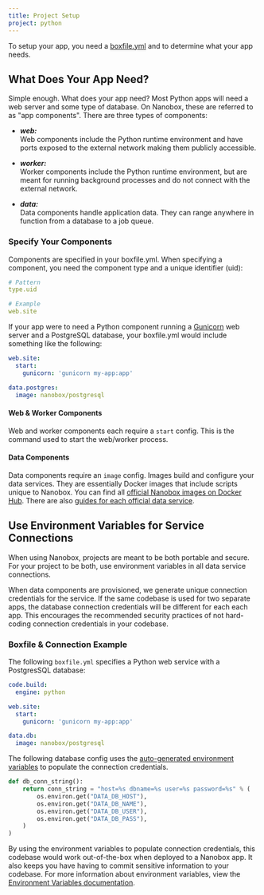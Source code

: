 ```yaml
---
title: Project Setup
project: python
---
```


To setup your app, you need a [boxfile.yml](https://docs.nanobox.io/app-config/boxfile/) and to determine what your app needs.

## What Does Your App Need?
Simple enough. What does your app need? Most Python apps will need a web server and some type of database. On Nanobox, these are referred to as "app components". There are three types of components:

- ***web:***  
  Web components include the Python runtime environment and have ports exposed to the external network making them publicly accessible.

- ***worker:***  
  Worker components include the Python runtime environment, but are meant for running background processes and do not connect with the external network.

- ***data:***  
  Data components handle application data. They can range anywhere in function from a database to a job queue.

### Specify Your Components
Components are specified in your boxfile.yml. When specifying a component, you need the component type and a unique identifier (uid):

```yaml
# Pattern
type.uid

# Example
web.site
```

If your app were to need a Python component running a [Gunicorn](http://gunicorn.org) web server and a PostgreSQL database, your boxfile.yml would include something like the following:

```yaml
web.site:
  start:
    gunicorn: 'gunicorn my-app:app'

data.postgres:
  image: nanobox/postgresql
```

#### Web & Worker Components
Web and worker components each require a `start` config. This is the command used to start the web/worker process.

#### Data Components
Data components require an `image` config. Images build and configure your data services. They are essentially Docker images that include scripts unique to Nanobox. You can find all [official Nanobox images on Docker Hub](https://hub.docker.com/r/nanobox/). There are also [guides for each official data service](/#services).

## Use Environment Variables for Service Connections
When using Nanobox, projects are meant to be both portable and secure. For your project to be both, use environment variables in all data service connections.

When data components are provisioned, we generate unique connection credentials for the service. If the same codebase is used for two separate apps, the database connection credentials will be different for each each app. This encourages the recommended security practices of not hard-coding connection credentials in your codebase.

### Boxfile & Connection Example
The following `boxfile.yml` specifies a Python web service with a PostgresSQL database:

```yaml
code.build:
  engine: python

web.site:
  start:
    gunicorn: 'gunicorn my-app:app'

data.db:
  image: nanobox/postgresql
```

The following database config uses the [auto-generated environment variables](https://docs.nanobox.io/app-config/environment-variables/#auto-generated-environment-variables) to populate the connection credentials.

```python
def db_conn_string():
    return conn_string = "host=%s dbname=%s user=%s password=%s" % (
        os.environ.get("DATA_DB_HOST"),
        os.environ.get("DATA_DB_NAME"),
        os.environ.get("DATA_DB_USER"),
        os.environ.get("DATA_DB_PASS"),
    )
)
```

By using the environment variables to populate connection credentials, this codebase would work out-of-the-box when deployed to a Nanobox app. It also keeps you have having to commit sensitive information to your codebase. For more information about environment variables, view the [Environment Variables documentation](https://docs.nanobox.io/app-config/environment-variables/).
